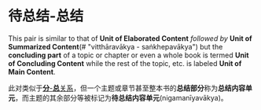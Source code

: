 # 待总结-总结
This pair is similar to that of **Unit of Elaborated Content** *followed by* **Unit of Summarized Content**(# "vitthāravākya - saṅkhepavākya") but the **concluding part** of a topic or chapter or even a whole book is termed **Unit of Concluding Content** while the rest of the topic, etc. is labeled **Unit of Main Content**.

此对类似于[**分**-**总**关系](2_UEC.md "vitthāravākya- saṅkhepavākya")，但一个主题或章节甚至整本书的**总结部分**称为**总结内容单元**，而主题的其余部分等被标记为**待总结内容单元**(nigamanīyavākya)。